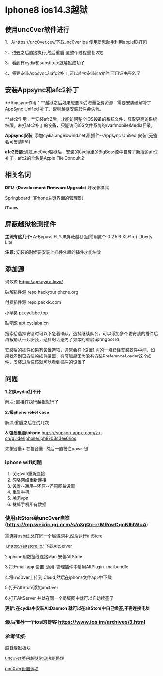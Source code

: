 # Iphone8 ios14.3越狱

## 使用unc0ver软件进行

1、从https://unc0ver.dev/下载unc0ver.ipa 使用爱思助手利用appleID打包

2、进去之后直接执行,然后重启(这整个过程重复2次)

3、看到有cydia和substitute就越狱成功了

4、需要安装Appsync和afc2补丁,可以直接安装ipa文件,不用证书签名了

## 安装Appsync和afc2补丁

**Appsync作用：**越狱之后如果想要享受海量免费资源，需要安装破解补丁AppSync Unified 补丁，否则越狱安装软件会失败。

**afc2作用：**安装afc2后，才能访问整个iOS设备的系统文件，获取更高的系统权限。未打afc2补丁的设备，只能访问iOS文件系统的/var/mobile/Media目录。

**Appsync安装**: 添加cydia.angelxwind.net源    插件--Appsync Unified 安装 (无签名可安装IPA)

**afc2安装**:通过unc0ver越狱后，安装的Cydia里的BigBoss源中自带了新版的afc2 补丁。afc2的全名是Apple File Conduit 2

## 相关名词

**DFU（Development Firmware Upgrade**)  开发者模式

Springboard（iPhone主页界面的管理器）

iTunes

## 屏蔽越狱检测插件

**主流有这几个:**   A-Bypass  FLYJB屏蔽越狱(目前用这个 0.2.5.6 XsF1re)    LIberty Lite

**注意:** 安装的时候要安装上插件依赖的插件才能生效

## 添加源

蚂蚁源 https://apt.cydia.love/

破解插件源  repo.hackyouriphone.org

付费插件源   repo.packix.com

小苹果  pt.cydiabc.top

贴吧源 apt.cydiaba.cn





搜索后选择安装时可以不急着确认，选择继续队列，可以添加多个要安装的插件后再按确认一起安装，这样的话避免了频繁的重启Springboard

安装后的插件如果有设置选项，通常会在 [设置] 内的一堆已经安装软件中间，如果找不到已安装的插件设置，有可能是因为没有安装PreferenceLoader这个插件，安装过后应该就可以看到插件的设置了

## 问题

**1.如果cydia打不开**

解决: 直接在执行越狱就行了 

**2.报phone rebel case**

解决:重启之后在试几次

**3.强制重启iphone**
https://support.apple.com/zh-cn/guide/iphone/iph8903c3ee6/ios

先按音量+ 在按音量- 然后一直按住power键



### iphone wifi问题

1. 关闭wifi重新连接
2. 忽略网络重新连接
3. 设置--通用--还原--还原网络设置
4. 重启手机
5. 关闭vpn
6. 抹掉手机所有数据

### 使用altStore给uncOver自签 (https://mp.weixin.qq.com/s/oSqQx-rzMRowCqcNlhlWuA)

需连接usb线,处在同一个局域网中,然后运行altStore

1.https://altstore.io/  下载AltServer

2.iphone用数据线连接Mac  安装AltStore

3.打开mail.app  设置-通用-管理插件中启用AltPlugin. mailbundle

4.将unc0ver上传到iCloud,然后在iphone文件app中下载

5.打开AltStore添加unc0ver

6.打开AltServer 并处在同一个局域网中就可以自动续签了

**更新: 在cydia中安装AltDaemon 就可以在altStore中自己续签,不需连接电脑**

 



### 最后推荐一个ios的博客 https://www.ios.im/archives/3.html

### 参考链接:

[威锋越狱板块](https://www.feng.com/topic/10)

[unc0ver苹果越狱常见问题整理](https://www.bilibili.com/read/cv6362750)

[unc0ver设置选项](https://www.feng.com/post/12076149)

